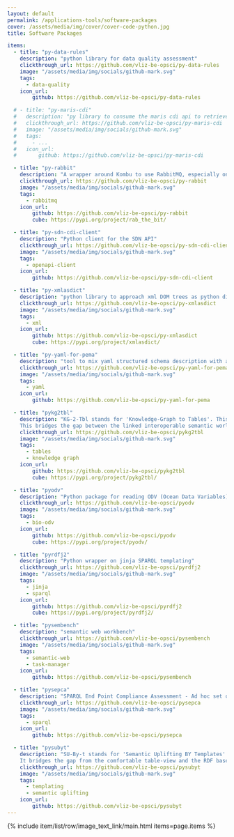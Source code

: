 ```yaml
---
layout: default
permalink: /applications-tools/software-packages
cover: /assets/media/img/cover/cover-code-python.jpg
title: Software Packages

items:
  - title: "py-data-rules"
    description: "python library for data quality assessment"
    clickthrough_url: https://github.com/vliz-be-opsci/py-data-rules
    image: "/assets/media/img/socials/github-mark.svg"
    tags:
      - data-quality
    icon_url:
        github: https://github.com/vliz-be-opsci/py-data-rules

  # - title: "py-maris-cdi"
  #   description: "py library to consume the maris cdi api to retrieve ODV datasets programmatically"
  #   clickthrough_url: https://github.com/vliz-be-opsci/py-maris-cdi
  #   image: "/assets/media/img/socials/github-mark.svg"
  #   tags:
  #     - ...
  #   icon_url:
  #       github: https://github.com/vliz-be-opsci/py-maris-cdi

  - title: "py-rabbit"
    description: "A wrapper around Kombu to use RabbitMQ, especially on docker images"
    clickthrough_url: https://github.com/vliz-be-opsci/py-rabbit
    image: "/assets/media/img/socials/github-mark.svg"
    tags:
      - rabbitmq
    icon_url:
        github: https://github.com/vliz-be-opsci/py-rabbit
        cube: https://pypi.org/project/rab_the_bit/

  - title: "py-sdn-cdi-client"
    description: "Python client for the SDN API"
    clickthrough_url: https://github.com/vliz-be-opsci/py-sdn-cdi-client
    image: "/assets/media/img/socials/github-mark.svg"
    tags:
      - openapi-client
    icon_url:
        github: https://github.com/vliz-be-opsci/py-sdn-cdi-client

  - title: "py-xmlasdict"
    description: "python library to approach xml DOM trees as python dictionaries with iterating and attribute-getting behavior"
    clickthrough_url: https://github.com/vliz-be-opsci/py-xmlasdict
    image: "/assets/media/img/socials/github-mark.svg"
    tags:
      - xml
    icon_url:
        github: https://github.com/vliz-be-opsci/py-xmlasdict
        cube: https://pypi.org/project/xmlasdict/

  - title: "py-yaml-for-pema"
    description: "tool to mix yaml structured schema description with actual text based parameters files"
    clickthrough_url: https://github.com/vliz-be-opsci/py-yaml-for-pema
    image: "/assets/media/img/socials/github-mark.svg"
    tags:
      - yaml
    icon_url:
        github: https://github.com/vliz-be-opsci/py-yaml-for-pema

  - title: "pykg2tbl"
    description: "KG-2-Tbl stands for 'Knowledge-Graph to Tables'. This python package delivers an abstraction layer to querying into RDF graphs that reside either on remote triplestores providing a SPARQL endpoint, or can be downloaded in dump files in standard RDF serializations.  \n
    This bridges the gap between the linked interoperable semantic world where graphs rule and the classic table-view all data-processing tools (and their users) keep demanding: dataframes, graph-plot-tools, spreadsheets, ... Since those remain the goto access-points to the analysis and visualisation of data, we believe this abstraction library can help out matching up those environments to the information linked up in knowledge graphs." 
    clickthrough_url: https://github.com/vliz-be-opsci/pykg2tbl
    image: "/assets/media/img/socials/github-mark.svg"
    tags:
      - tables
      - knowledge graph
    icon_url:
        github: https://github.com/vliz-be-opsci/pykg2tbl 
        cube: https://pypi.org/project/pykg2tbl/

  - title: "pyodv"
    description: "Python package for reading ODV (Ocean Data Variables) files"
    clickthrough_url: https://github.com/vliz-be-opsci/pyodv
    image: "/assets/media/img/socials/github-mark.svg"
    tags:
      - bio-odv
    icon_url:
        github: https://github.com/vliz-be-opsci/pyodv
        cube: https://pypi.org/project/pyodv/

  - title: "pyrdfj2"
    description: "Python wrapper on jinja SPARQL templating"
    clickthrough_url: https://github.com/vliz-be-opsci/pyrdfj2
    image: "/assets/media/img/socials/github-mark.svg"
    tags:
      - jinja
      - sparql
    icon_url:
        github: https://github.com/vliz-be-opsci/pyrdfj2
        cube: https://pypi.org/project/pyrdfj2/

  - title: "pysembench"
    description: "semantic web workbench"
    clickthrough_url: https://github.com/vliz-be-opsci/pysembench
    image: "/assets/media/img/socials/github-mark.svg"
    tags:
      - semantic-web
      - task-manager
    icon_url:
        github: https://github.com/vliz-be-opsci/pysembench

  - title: "pysepca"
    description: "SPARQL End Point Compliance Assessment - Ad hoc set of checks for deployed SPARQL services"
    clickthrough_url: https://github.com/vliz-be-opsci/pysepca
    image: "/assets/media/img/socials/github-mark.svg"
    tags:
      - sparql
    icon_url:
        github: https://github.com/vliz-be-opsci/pysepca

  - title: "pysubyt"
    description: "SU-By-t stands for 'Semantic Uplifting BY Templates'. This python package delivers a pragmatic jinja-templating approach to generating turtle syntax files from provided tabular data sources. It is a very basic and 'good enough' take on this, and should be considered as a low-level-entry alternative to things like linkml, rml.io or csvw. \n
    It bridges the gap from the comfortable table-view and the RDF based graph-view. The latter might be opening to a world of endless flexibility, but it refrains from being the natural modus operandi for a lot of natural data entry and data management where xls and csv remain the popular choice."
    clickthrough_url: https://github.com/vliz-be-opsci/pysubyt
    image: "/assets/media/img/socials/github-mark.svg"
    tags:
      - templating
      - semantic uplifting
    icon_url:
        github: https://github.com/vliz-be-opsci/pysubyt
---
```


{% include item/list/row/image_text_link/main.html items=page.items %}